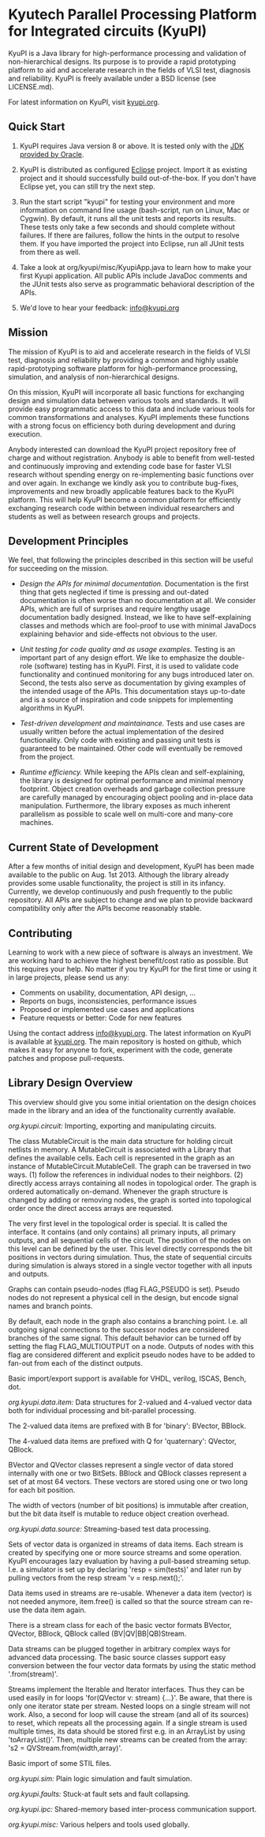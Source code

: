 Kyutech Parallel Processing Platform for Integrated circuits (KyuPI)
====================================================================

KyuPI is a Java library for high-performance processing and validation of
non-hierarchical designs. Its purpose is to provide a rapid prototyping
platform to aid and accelerate research in the fields of VLSI test, diagnosis
and reliability. KyuPI is freely available under a BSD license (see
LICENSE.md).

For latest information on KyuPI, visit [kyupi.org](http://kyupi.org).


Quick Start
-----------

1. KyuPI requires Java version 8 or above. It is tested only with the
   [JDK provided by Oracle](http://www.oracle.com/technetwork/java/javase/downloads/index.html).

2. KyuPI is distributed as configured [Eclipse](http://www.eclipse.org)
   project. Import it as existing project and it should successfully build
   out-of-the-box. If you don't have Eclipse yet, you can still try the next
   step.

3. Run the start script "kyupi" for testing your environment and more
   information on command line usage (bash-script, run on Linux, Mac or Cygwin).
   By default, it runs all the unit tests and reports its results. These tests 
   only take a few seconds and should complete without failures. If there are 
   failures, follow the hints in the output to resolve them. If you have 
   imported the project into Eclipse, run all JUnit tests from there as well.

4. Take a look at org/kyupi/misc/KyupiApp.java to learn how to make your first
   Kyupi application. All public APIs include JavaDoc comments and the JUnit tests
   also serve as programmatic behavioral description of the APIs.

5. We'd love to hear your feedback: info@kyupi.org


Mission
-------

The mission of KyuPI is to aid and accelerate research in the fields of VLSI
test, diagnosis and reliability by providing a common and highly usable
rapid-prototyping software platform for high-performance processing,
simulation, and analysis of non-hierarchical designs.

On this mission, KyuPI will incorporate all basic functions for exchanging
design and simulation data between various tools and standards. It will provide
easy programmatic access to this data and include various tools for common
transformations and analyses. KyuPI implements these functions with a strong
focus on efficiency both during development and during execution.

Anybody interested can download the KyuPI project repository free of charge and
without registration. Anybody is able to benefit from well-tested and
continuously improving and extending code base for faster VLSI research without
spending energy on re-implementing basic functions over and over again. In
exchange we kindly ask you to contribute bug-fixes, improvements and new
broadly applicable features back to the KyuPI platform. This will help KyuPI
become a common platform for efficiently exchanging research code within
between individual researchers and students as well as between research groups
and projects. 


Development Principles
----------------------

We feel, that following the principles described in this section will be useful
for succeeding on the mission.

* *Design the APIs for minimal documentation.* Documentation is the first thing
  that gets neglected if time is pressing and out-dated documentation is often
  worse than no documentation at all. We consider APIs, which are full of
  surprises and require lengthy usage documentation badly designed. Instead, we
  like to have self-explaining classes and methods which are fool-proof to use
  with minimal JavaDocs explaining behavior and side-effects not obvious to the
  user.

* *Unit testing for code quality and as usage examples.* Testing is an important
  part of any design effort. We like to emphasize the double-role (software)
  testing has in KyuPI. First, it is used to validate code functionality and
  continued monitoring for any bugs introduced later on. Second, the tests also
  serve as documentation by giving examples of the intended usage of the APIs.
  This documentation stays up-to-date and is a source of inspiration and code
  snippets for implementing algorithms in KyuPI.

* *Test-driven development and maintainance.* Tests and use cases are usually
  written before the actual implementation of the desired functionality. Only
  code with existing and passing unit tests is guaranteed to be maintained.
  Other code will eventually be removed from the project.

* *Runtime efficiency.* While keeping the APIs clean and self-explaining, the
  library is designed for optimal performance and minimal memory footprint.
  Object creation overheads and garbage collection pressure are carefully
  managed by encouraging object pooling and in-place data manipulation.
  Furthermore, the library exposes as much inherent parallelism as possible to
  scale well on multi-core and many-core machines.


Current State of Development
----------------------------

After a few months of initial design and development, KyuPI has been made
available to the public on Aug. 1st 2013. Although the library already provides
some usable functionality, the project is still in its infancy. Currently, we
develop continuously and push frequently to the public repository. All APIs are
subject to change and we plan to provide backward compatibility only after the
APIs become reasonably stable.


Contributing
------------

Learning to work with a new piece of software is always an investment. We are
working hard to achieve the highest benefit/cost ratio as possible. But this
requires your help. No matter if you try KyuPI for the first time or using it
in large projects, please send us any:

* Comments on usability, documentation, API design, ...
* Reports on bugs, inconsistencies, performance issues
* Proposed or implemented use cases and applications
* Feature requests or better: Code for new features

Using the contact address info@kyupi.org. The latest information on KyuPI is
available at [kyupi.org](http://kyupi.org). The main repository is hosted on
github, which makes it easy for anyone to fork, experiment with the code,
generate patches and propose pull-requests. 


Library Design Overview
-----------------------

This overview should give you some initial orientation on the design choices made
in the library and an idea of the functionality currently available.

*org.kyupi.circuit:* Importing, exporting and manipulating circuits.

The class MutableCircuit is the main data structure for holding circuit netlists in memory.
A MutableCircuit is associated with a Library that defines the available cells.
Each cell is represented in the graph as an instance of MutableCircuit.MutableCell.
The graph can be traversed in two ways. (1) follow the references in individual
nodes to their neighbors. (2) directly access arrays containing all nodes in
topological order. The graph is ordered automatically on-demand. Whenever the graph
structure is changed by adding or removing nodes, the graph is sorted into
topological order once the direct access arrays are requested.

The very first level in the topological order is special. It is called the
interface. It contains (and only contains) all primary inputs, all primary outputs,
and all sequential cells of the circuit. The position of the nodes on this level
can be defined by the user. This level directly corresponds the bit positions in
vectors during simulation. Thus, the state of sequential circuits during simulation
is always stored in a single vector together with all inputs and outputs.

Graphs can contain pseudo-nodes (flag FLAG_PSEUDO is set). Pseudo nodes do not
represent a physical cell in the design, but encode signal names and branch points.

By default, each node in the graph also contains a branching point. I.e. all
outgoing signal connections to the successor nodes are considered branches of the
same signal. This default behavior can be turned off by setting the flag
FLAG_MULTIOUTPUT on a node. Outputs of nodes with this flag are considered different
and explicit pseudo nodes have to be added to fan-out from each of the distinct
outputs.

Basic import/export support is available for VHDL, verilog, ISCAS, Bench, dot.

*org.kyupi.data.item:* Data structures for 2-valued and 4-valued vector data both
for individual processing and bit-parallel processing.

The 2-valued data items are prefixed with B for 'binary': BVector, BBlock.

The 4-valued data items are prefixed with Q for 'quaternary': QVector, QBlock.

BVector and QVector classes represent a single vector of data stored internally
with one or two BitSets.
BBlock and QBlock classes represent a set of at most 64 vectors. These vectors
are stored using one or two long for each bit position.

The width of vectors (number of bit positions) is immutable after creation, but
the bit data itself is mutable to reduce object creation overhead. 


*org.kyupi.data.source:* Streaming-based test data processing.

Sets of vector data is organized in streams of data items. Each stream is created
by specifying one or more source streams and some operation. KyuPI encourages
lazy evaluation by having a pull-based streaming setup. I.e. a simulator is set up
by declaring 'resp = sim(tests)' and later run by pulling vectors from the resp
stream 'v = resp.next();'.

Data items used in streams are re-usable. Whenever a data item (vector) is not needed
anymore, item.free() is called so that the source stream can re-use the data item
again.

There is a stream class for each of the basic vector formats BVector, QVector,
BBlock, QBlock called (BV|QV|BB|QB)Stream.

Data streams can be plugged together in arbitrary complex ways for advanced data
processing. The basic source classes support easy conversion between the four
vector data formats by using the static method '.from(stream)'.

Streams implement the Iterable and Iterator interfaces. Thus they can be used
easily in for loops 'for(QVector v: stream) {...}'. Be aware, that there is only one
iterator state per stream. Nested loops on a single stream will not work. Also,
a second for loop will cause the stream (and all of its sources) to reset, which
repeats all the processing again. If a single stream is used multiple times, its data
should be stored first e.g. in an ArrayList by using 'toArrayList()'. Then, multiple
new streams can be created from the array: 's2 = QVStream.from(width,array)'.

Basic import of some STIL files.

*org.kyupi.sim:* Plain logic simulation and fault simulation.

*org.kyupi.faults:* Stuck-at fault sets and fault collapsing.

*org.kyupi.ipc:* Shared-memory based inter-process communication support.

*org.kyupi.misc:* Various helpers and tools used globally.

